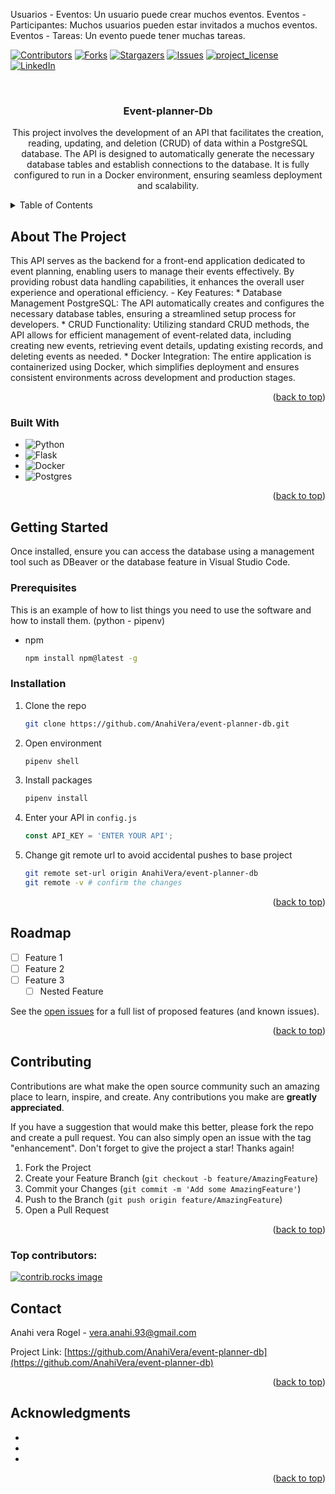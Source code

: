 

Usuarios - Eventos:         Un usuario puede crear muchos eventos.
Eventos - Participantes:    Muchos usuarios pueden estar invitados a muchos eventos.
Eventos - Tareas:           Un evento puede tener muchas tareas.


<!-- PROJECT SHIELDS -->
<!--
*** I'm using markdown "reference style" links for readability.
*** Reference links are enclosed in brackets [ ] instead of parentheses ( ).
*** See the bottom of this document for the declaration of the reference variables
*** for contributors-url, forks-url, etc. This is an optional, concise syntax you may use.
*** https://www.markdownguide.org/basic-syntax/#reference-style-links
-->
[![Contributors][contributors-shield]][contributors-url]
[![Forks][forks-shield]][forks-url]
[![Stargazers][stars-shield]][stars-url]
[![Issues][issues-shield]][issues-url]
[![project_license][license-shield]][license-url]
[![LinkedIn][linkedin-shield]][linkedin-url]



<!-- PROJECT LOGO -->
<br />
<div align="center">
  <a href="https://github.com/AnahiVera/event-planner-db">
  </a>

<h3 align="center">Event-planner-Db</h3>

  <p align="center">
    This project involves the development of an API that facilitates the creation, reading, updating, and deletion (CRUD) of data within a PostgreSQL database. The API is designed to automatically generate the necessary database tables and establish connections to the database. It is fully configured to run in a Docker environment, ensuring seamless deployment and scalability. 
  </p>
</div>



<!-- TABLE OF CONTENTS -->
<details>
  <summary>Table of Contents</summary>
  <ol>
    <li>
      <a href="#about-the-project">About The Project</a>
      <ul>
        <li><a href="#built-with">Built With</a></li>
      </ul>
    </li>
    <li>
      <a href="#getting-started">Getting Started</a>
      <ul>
        <li><a href="#prerequisites">Prerequisites</a></li>
        <li><a href="#installation">Installation</a></li>
      </ul>
    </li>
    <li><a href="#usage">Usage</a></li>
    <li><a href="#roadmap">Roadmap</a></li>
    <li><a href="#contributing">Contributing</a></li>
    <li><a href="#license">License</a></li>
    <li><a href="#contact">Contact</a></li>
    <li><a href="#acknowledgments">Acknowledgments</a></li>
  </ol>
</details>



<!-- ABOUT THE PROJECT -->
## About The Project


This API serves as the backend for a front-end application dedicated to event planning, enabling users to manage their events effectively. By providing robust data handling capabilities, it enhances the overall user experience and operational efficiency.
       - Key Features:
    *  Database Management PostgreSQL: The API automatically creates and configures the necessary database tables, ensuring a streamlined setup process for developers. 
    *  CRUD Functionality: Utilizing standard CRUD methods, the API allows for efficient management of event-related data, including creating new events, retrieving event details, updating existing records, and deleting events as needed.
    *  Docker Integration: The entire application is containerized using Docker, which simplifies deployment and ensures consistent environments across development and production stages.
    
    

<p align="right">(<a href="#readme-top">back to top</a>)</p>



### Built With

* ![Python](https://img.shields.io/badge/python-3670A0?style=for-the-badge&logo=python&logoColor=ffdd54)
* ![Flask](https://img.shields.io/badge/flask-%23000.svg?style=for-the-badge&logo=flask&logoColor=white)
* ![Docker](https://img.shields.io/badge/docker-%230db7ed.svg?style=for-the-badge&logo=docker&logoColor=white)
* ![Postgres](https://img.shields.io/badge/postgres-%23316192.svg?style=for-the-badge&logo=postgresql&logoColor=white)




<p align="right">(<a href="#readme-top">back to top</a>)</p>



<!-- GETTING STARTED -->
## Getting Started

Once installed, ensure you can access the database using a management tool such as DBeaver or the database feature in Visual Studio Code.

### Prerequisites

This is an example of how to list things you need to use the software and how to install them. (python - pipenv)
* npm
  ```sh
  npm install npm@latest -g
  ```

### Installation


1. Clone the repo
   ```sh
   git clone https://github.com/AnahiVera/event-planner-db.git
   ```
2. Open environment
   ```sh
   pipenv shell
   ```
3. Install packages
   ```sh
   pipenv install
   ```
4. Enter your API in `config.js`
   ```js
   const API_KEY = 'ENTER YOUR API';
   ```
5. Change git remote url to avoid accidental pushes to base project
   ```sh
   git remote set-url origin AnahiVera/event-planner-db
   git remote -v # confirm the changes
   ```

<p align="right">(<a href="#readme-top">back to top</a>)</p>





<!-- ROADMAP -->
## Roadmap

- [ ] Feature 1
- [ ] Feature 2
- [ ] Feature 3
    - [ ] Nested Feature

See the [open issues](https://github.com/AnahiVera/event-planner-db/issues) for a full list of proposed features (and known issues).

<p align="right">(<a href="#readme-top">back to top</a>)</p>



<!-- CONTRIBUTING -->
## Contributing

Contributions are what make the open source community such an amazing place to learn, inspire, and create. Any contributions you make are **greatly appreciated**.

If you have a suggestion that would make this better, please fork the repo and create a pull request. You can also simply open an issue with the tag "enhancement".
Don't forget to give the project a star! Thanks again!

1. Fork the Project
2. Create your Feature Branch (`git checkout -b feature/AmazingFeature`)
3. Commit your Changes (`git commit -m 'Add some AmazingFeature'`)
4. Push to the Branch (`git push origin feature/AmazingFeature`)
5. Open a Pull Request

<p align="right">(<a href="#readme-top">back to top</a>)</p>

### Top contributors:

<a href="https://github.com/AnahiVera/event-planner-db/graphs/contributors">
  <img src="https://contrib.rocks/image?repo=AnahiVera/event-planner-db" alt="contrib.rocks image" />
</a>



<!-- CONTACT -->
## Contact

Anahi vera Rogel - vera.anahi.93@gmail.com

Project Link: [https://github.com/AnahiVera/event-planner-db](https://github.com/AnahiVera/event-planner-db)

<p align="right">(<a href="#readme-top">back to top</a>)</p>



<!-- ACKNOWLEDGMENTS -->
## Acknowledgments

* []()
* []()
* []()

<p align="right">(<a href="#readme-top">back to top</a>)</p>



<!-- MARKDOWN LINKS & IMAGES -->
<!-- https://www.markdownguide.org/basic-syntax/#reference-style-links -->
[contributors-shield]: https://img.shields.io/github/contributors/AnahiVera/event-planner-db.svg?style=for-the-badge
[contributors-url]: https://github.com/AnahiVera/event-planner-db/graphs/contributors
[forks-shield]: https://img.shields.io/github/forks/AnahiVera/event-planner-db.svg?style=for-the-badge
[forks-url]: https://github.com/AnahiVera/event-planner-db/network/members
[stars-shield]: https://img.shields.io/github/stars/AnahiVera/event-planner-db.svg?style=for-the-badge
[stars-url]: https://github.com/AnahiVera/event-planner-db/stargazers
[issues-shield]: https://img.shields.io/github/issues/AnahiVera/event-planner-db.svg?style=for-the-badge
[issues-url]: https://github.com/AnahiVera/event-planner-db/issues
[license-shield]: https://img.shields.io/github/license/AnahiVera/event-planner-db.svg?style=for-the-badge
[license-url]: https://github.com/AnahiVera/event-planner-db/blob/master/LICENSE.txt
[linkedin-shield]: https://img.shields.io/badge/-LinkedIn-black.svg?style=for-the-badge&logo=linkedin&colorB=555
[linkedin-url]: https://linkedin.com/in/anahi-vera-rogel
[product-screenshot]: images/screenshot.png
